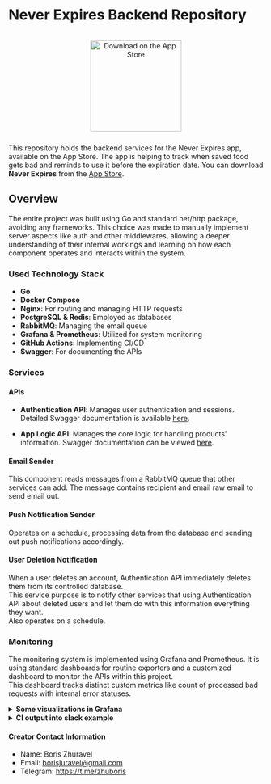 # Never Expires Backend Repository
<div id="header" align="center">
  <div>
    <a href="https://apps.apple.com/app/never-expires/id6452756281?l=en-GB" target="_blank" style="display: inline-block; margin-bottom: 10px; margin-top: 15px;">
        <img src="https://i.postimg.cc/qBy5LS9Y/5a902db97f96951c82922874.png" alt="Download on the App Store" style="display: inline-block; width: 180px;">
    </a>
  </div>
</div>

This repository holds the backend services for the Never Expires app, available on the App Store. 
The app is helping to track when saved food gets bad and reminds to use it before the expiration date.
You can download **Never Expires** from the [App Store](https://apps.apple.com/app/never-expires/id6452756281?l=en-GB).

## **Overview**
The entire project was built using Go and standard net/http package, avoiding any frameworks. 
This choice was made to manually implement server aspects like auth and other middlewares, allowing a deeper 
understanding of their internal workings and learning on how each component operates and interacts within the system.

### **Used Technology Stack**
- **Go**
- **Docker Compose**
- **Nginx**: For routing and managing HTTP requests
- **PostgreSQL & Redis**: Employed as databases
- **RabbitMQ**: Managing the email queue
- **Grafana & Prometheus**: Utilized for system monitoring
- **GitHub Actions**: Implementing CI/CD
- **Swagger**: For documenting the APIs

### **Services**

#### **APIs**
- **Authentication API**: Manages user authentication and sessions. Detailed Swagger documentation is available [here](https://id.never-expires.com/swagger/).

- **App Logic API**: Manages the core logic for handling products' information. Swagger documentation can be viewed [here](https://reminder.never-expires.com/swagger/).

#### **Email Sender**
This component reads messages from a RabbitMQ queue that other services can add. The message contains recipient and email raw email to send email out.

#### **Push Notification Sender**
Operates on a schedule, processing data from the database and sending out push notifications accordingly.

#### **User Deletion Notification**
When a user deletes an account, Authentication API immediately deletes them from its controlled database.  
This service purpose is to notify other services that using Authentication API about deleted users and let them do with this information everything they want.  
Also operates on a schedule.

### **Monitoring**
The monitoring system is implemented using Grafana and Prometheus. It is using standard dashboards for routine exporters and 
a customized dashboard to monitor the APIs within this project.  
This dashboard tracks distinct custom metrics like count of processed bad requests with internal error statuses.

<details>
  <summary><b>Some visualizations in Grafana</b></summary>
    <div>
        <img alt='grafana_example' src='https://never-expires.com/images/grafana_reminder.jpg'/>
    </div>
</details>
<details>
  <summary><b>CI output  into slack example</b></summary>
    <div>
        <img alt='ci_slack_example' src='https://i.postimg.cc/cLnw4mzy/ci-slack-output.jpg'/>
    </div>
</details>

#### Creator Contact Information
- Name: Boris Zhuravel
- Email: [borisjuravel@gmail.com](mailto:borisjuravel@gmail.com)
- Telegram: https://t.me/zhuboris
